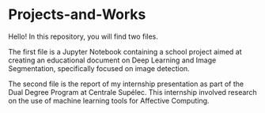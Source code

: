 # Projects-and-Works

Hello! In this repository, you will find two files.

The first file is a Jupyter Notebook containing a school project aimed at creating an educational document on Deep Learning and Image Segmentation, specifically focused on image detection.

The second file is the report of my internship presentation as part of the Dual Degree Program at Centrale Supélec. This internship involved research on the use of machine learning tools for Affective Computing.
